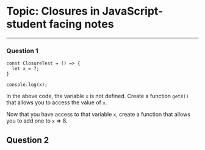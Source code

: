 # Topic: Closures in JavaScript- student facing notes #
---
### Question 1
```
const ClosureTest = () => {
  let x = 7;
}

console.log(x);
```  
In the above code, the variable  `x` is not defined. Create a function `getX()` that allows you to access the value of `x`. 

Now that you have access to that variable `x`, create a function that allows you to add one to `x` => 8. 

## Question 2
